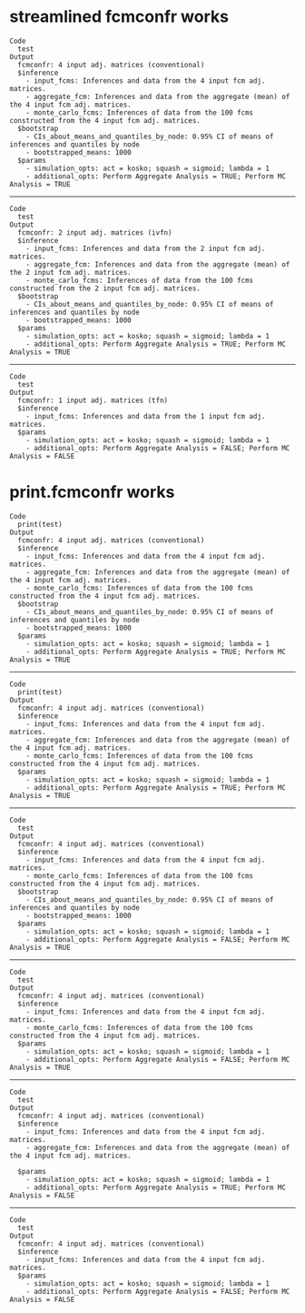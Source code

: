 # streamlined fcmconfr works

    Code
      test
    Output
      fcmconfr: 4 input adj. matrices (conventional) 
      $inference
        - input_fcms: Inferences and data from the 4 input fcm adj. matrices.
        - aggregate_fcm: Inferences and data from the aggregate (mean) of the 4 input fcm adj. matrices.
        - monte_carlo_fcms: Inferences of data from the 100 fcms constructed from the 4 input fcm adj. matrices. 
      $bootstrap
        - CIs_about_means_and_quantiles_by_node: 0.95% CI of means of inferences and quantiles by node
        - bootstrapped_means: 1000 
      $params
        - simulation_opts: act = kosko; squash = sigmoid; lambda = 1 
        - additional_opts: Perform Aggregate Analysis = TRUE; Perform MC Analysis = TRUE

---

    Code
      test
    Output
      fcmconfr: 2 input adj. matrices (ivfn) 
      $inference
        - input_fcms: Inferences and data from the 2 input fcm adj. matrices.
        - aggregate_fcm: Inferences and data from the aggregate (mean) of the 2 input fcm adj. matrices.
        - monte_carlo_fcms: Inferences of data from the 100 fcms constructed from the 2 input fcm adj. matrices. 
      $bootstrap
        - CIs_about_means_and_quantiles_by_node: 0.95% CI of means of inferences and quantiles by node
        - bootstrapped_means: 1000 
      $params
        - simulation_opts: act = kosko; squash = sigmoid; lambda = 1 
        - additional_opts: Perform Aggregate Analysis = TRUE; Perform MC Analysis = TRUE

---

    Code
      test
    Output
      fcmconfr: 1 input adj. matrices (tfn) 
      $inference
        - input_fcms: Inferences and data from the 1 input fcm adj. matrices. 
      $params
        - simulation_opts: act = kosko; squash = sigmoid; lambda = 1 
        - additional_opts: Perform Aggregate Analysis = FALSE; Perform MC Analysis = FALSE

# print.fcmconfr works

    Code
      print(test)
    Output
      fcmconfr: 4 input adj. matrices (conventional) 
      $inference
        - input_fcms: Inferences and data from the 4 input fcm adj. matrices.
        - aggregate_fcm: Inferences and data from the aggregate (mean) of the 4 input fcm adj. matrices.
        - monte_carlo_fcms: Inferences of data from the 100 fcms constructed from the 4 input fcm adj. matrices. 
      $bootstrap
        - CIs_about_means_and_quantiles_by_node: 0.95% CI of means of inferences and quantiles by node
        - bootstrapped_means: 1000 
      $params
        - simulation_opts: act = kosko; squash = sigmoid; lambda = 1 
        - additional_opts: Perform Aggregate Analysis = TRUE; Perform MC Analysis = TRUE

---

    Code
      print(test)
    Output
      fcmconfr: 4 input adj. matrices (conventional) 
      $inference
        - input_fcms: Inferences and data from the 4 input fcm adj. matrices.
        - aggregate_fcm: Inferences and data from the aggregate (mean) of the 4 input fcm adj. matrices.
        - monte_carlo_fcms: Inferences of data from the 100 fcms constructed from the 4 input fcm adj. matrices. 
      $params
        - simulation_opts: act = kosko; squash = sigmoid; lambda = 1 
        - additional_opts: Perform Aggregate Analysis = TRUE; Perform MC Analysis = TRUE

---

    Code
      test
    Output
      fcmconfr: 4 input adj. matrices (conventional) 
      $inference
        - input_fcms: Inferences and data from the 4 input fcm adj. matrices.
        - monte_carlo_fcms: Inferences of data from the 100 fcms constructed from the 4 input fcm adj. matrices. 
      $bootstrap
        - CIs_about_means_and_quantiles_by_node: 0.95% CI of means of inferences and quantiles by node
        - bootstrapped_means: 1000 
      $params
        - simulation_opts: act = kosko; squash = sigmoid; lambda = 1 
        - additional_opts: Perform Aggregate Analysis = FALSE; Perform MC Analysis = TRUE

---

    Code
      test
    Output
      fcmconfr: 4 input adj. matrices (conventional) 
      $inference
        - input_fcms: Inferences and data from the 4 input fcm adj. matrices.
        - monte_carlo_fcms: Inferences of data from the 100 fcms constructed from the 4 input fcm adj. matrices. 
      $params
        - simulation_opts: act = kosko; squash = sigmoid; lambda = 1 
        - additional_opts: Perform Aggregate Analysis = FALSE; Perform MC Analysis = TRUE

---

    Code
      test
    Output
      fcmconfr: 4 input adj. matrices (conventional) 
      $inference
        - input_fcms: Inferences and data from the 4 input fcm adj. matrices.
        - aggregate_fcm: Inferences and data from the aggregate (mean) of the 4 input fcm adj. matrices.
       
      $params
        - simulation_opts: act = kosko; squash = sigmoid; lambda = 1 
        - additional_opts: Perform Aggregate Analysis = TRUE; Perform MC Analysis = FALSE

---

    Code
      test
    Output
      fcmconfr: 4 input adj. matrices (conventional) 
      $inference
        - input_fcms: Inferences and data from the 4 input fcm adj. matrices. 
      $params
        - simulation_opts: act = kosko; squash = sigmoid; lambda = 1 
        - additional_opts: Perform Aggregate Analysis = FALSE; Perform MC Analysis = FALSE

